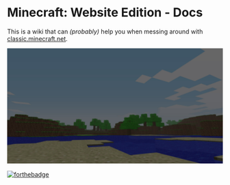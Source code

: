 # Minecraft: Website Edition - Docs

This is a wiki that can _(probably)_ help you when messing around with [classic.minecraft.net](https://classic.minecraft.net/).

[![Markdown Banner Image](https://raw.githubusercontent.com/MBooze/MC-WebsiteEditonDocs/main/assets/textures/background.jpg)](https://classic.minecraft.net/)

[![forthebadge](https://forthebadge.com/images/badges/you-didnt-ask-for-this.svg)](https://forthebadge.com)
